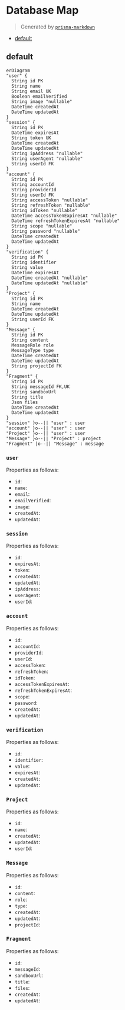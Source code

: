 # Database Map

> Generated by [`prisma-markdown`](https://github.com/samchon/prisma-markdown)

- [default](#default)

## default

```mermaid
erDiagram
"user" {
  String id PK
  String name
  String email UK
  Boolean emailVerified
  String image "nullable"
  DateTime createdAt
  DateTime updatedAt
}
"session" {
  String id PK
  DateTime expiresAt
  String token UK
  DateTime createdAt
  DateTime updatedAt
  String ipAddress "nullable"
  String userAgent "nullable"
  String userId FK
}
"account" {
  String id PK
  String accountId
  String providerId
  String userId FK
  String accessToken "nullable"
  String refreshToken "nullable"
  String idToken "nullable"
  DateTime accessTokenExpiresAt "nullable"
  DateTime refreshTokenExpiresAt "nullable"
  String scope "nullable"
  String password "nullable"
  DateTime createdAt
  DateTime updatedAt
}
"verification" {
  String id PK
  String identifier
  String value
  DateTime expiresAt
  DateTime createdAt "nullable"
  DateTime updatedAt "nullable"
}
"Project" {
  String id PK
  String name
  DateTime createdAt
  DateTime updatedAt
  String userId FK
}
"Message" {
  String id PK
  String content
  MessageRole role
  MessageType type
  DateTime createdAt
  DateTime updatedAt
  String projectId FK
}
"Fragment" {
  String id PK
  String messageId FK,UK
  String sandboxUrl
  String title
  Json files
  DateTime createdAt
  DateTime updatedAt
}
"session" }o--|| "user" : user
"account" }o--|| "user" : user
"Project" }o--|| "user" : user
"Message" }o--|| "Project" : project
"Fragment" |o--|| "Message" : message
```

### `user`

Properties as follows:

- `id`:
- `name`:
- `email`:
- `emailVerified`:
- `image`:
- `createdAt`:
- `updatedAt`:

### `session`

Properties as follows:

- `id`:
- `expiresAt`:
- `token`:
- `createdAt`:
- `updatedAt`:
- `ipAddress`:
- `userAgent`:
- `userId`:

### `account`

Properties as follows:

- `id`:
- `accountId`:
- `providerId`:
- `userId`:
- `accessToken`:
- `refreshToken`:
- `idToken`:
- `accessTokenExpiresAt`:
- `refreshTokenExpiresAt`:
- `scope`:
- `password`:
- `createdAt`:
- `updatedAt`:

### `verification`

Properties as follows:

- `id`:
- `identifier`:
- `value`:
- `expiresAt`:
- `createdAt`:
- `updatedAt`:

### `Project`

Properties as follows:

- `id`:
- `name`:
- `createdAt`:
- `updatedAt`:
- `userId`:

### `Message`

Properties as follows:

- `id`:
- `content`:
- `role`:
- `type`:
- `createdAt`:
- `updatedAt`:
- `projectId`:

### `Fragment`

Properties as follows:

- `id`:
- `messageId`:
- `sandboxUrl`:
- `title`:
- `files`:
- `createdAt`:
- `updatedAt`:
